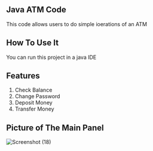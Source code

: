 ## Java ATM Code
This code allows users to do simple ioerations of an ATM

## How To Use It
You can run this project in a java IDE

## Features
1. Check Balance
2. Change Password
3. Deposit Money
4. Transfer Money

## Picture of The Main Panel
![Screenshot (18)](https://github.com/melikamirzaeii/ATM/assets/153517418/87316f9a-4c22-4f25-853b-379fc9e82960)
